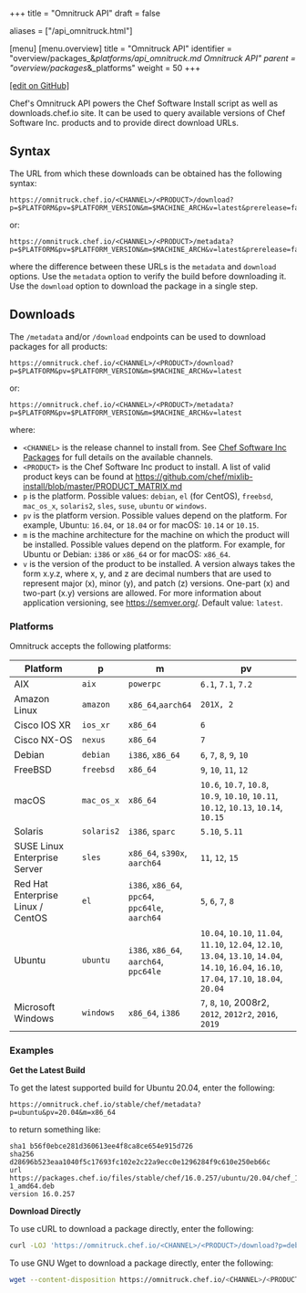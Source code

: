 +++
title = "Omnitruck API"
draft = false

aliases = ["/api_omnitruck.html"]

[menu]
  [menu.overview]
    title = "Omnitruck API"
    identifier = "overview/packages_&_platforms/api_omnitruck.md Omnitruck API"
    parent = "overview/packages_&_platforms"
    weight = 50
+++

[\[edit on GitHub\]](https://github.com/chef/chef-web-docs/blob/master/content/api_omnitruck.md)

Chef's Omnitruck API powers the Chef Software Install script as well as
downloads.chef.io site. It can be used to query available versions of
Chef Software Inc. products and to provide direct download URLs.

## Syntax

The URL from which these downloads can be obtained has the following
syntax:

```none
https://omnitruck.chef.io/<CHANNEL>/<PRODUCT>/download?p=$PLATFORM&pv=$PLATFORM_VERSION&m=$MACHINE_ARCH&v=latest&prerelease=false&nightlies=false
```

or:

```none
https://omnitruck.chef.io/<CHANNEL>/<PRODUCT>/metadata?p=$PLATFORM&pv=$PLATFORM_VERSION&m=$MACHINE_ARCH&v=latest&prerelease=false&nightlies=false
```

where the difference between these URLs is the `metadata` and `download`
options. Use the `metadata` option to verify the build before
downloading it. Use the `download` option to download the package in a
single step.

## Downloads

The `/metadata` and/or `/download` endpoints can be used to download
packages for all products:

```none
https://omnitruck.chef.io/<CHANNEL>/<PRODUCT>/download?p=$PLATFORM&pv=$PLATFORM_VERSION&m=$MACHINE_ARCH&v=latest
```

or:

```none
https://omnitruck.chef.io/<CHANNEL>/<PRODUCT>/metadata?p=$PLATFORM&pv=$PLATFORM_VERSION&m=$MACHINE_ARCH&v=latest
```

where:

-   `<CHANNEL>` is the release channel to install from. See [Chef
    Software Inc Packages](/packages/) for full details on the
    available channels.
-   `<PRODUCT>` is the Chef Software Inc product to install. A list of
    valid product keys can be found at
    <https://github.com/chef/mixlib-install/blob/master/PRODUCT_MATRIX.md>
-   `p` is the platform. Possible values: `debian`, `el` (for CentOS),
    `freebsd`, `mac_os_x`, `solaris2`, `sles`, `suse`, `ubuntu` or
    `windows`.
-   `pv` is the platform version. Possible values depend on the
    platform. For example, Ubuntu: `16.04`, or `18.04` or for macOS:
    `10.14` or `10.15`.
-   `m` is the machine architecture for the machine on which the product
    will be installed. Possible values depend on the platform. For
    example, for Ubuntu or Debian: `i386` or `x86_64` or for macOS:
    `x86_64`.
-   `v` is the version of the product to be installed. A version always
    takes the form x.y.z, where x, y, and z are decimal numbers that are
    used to represent major (x), minor (y), and patch (z) versions.
    One-part (x) and two-part (x.y) versions are allowed. For more
    information about application versioning, see <https://semver.org/>.
    Default value: `latest`.

### Platforms

Omnitruck accepts the following platforms:

<table>
<colgroup>
<col style="width: 25%" />
<col style="width: 12%" />
<col style="width: 23%" />
<col style="width: 50%" />
</colgroup>
<thead>
<tr class="header">
<th>Platform</th>
<th>p</th>
<th>m</th>
<th>pv</th>
</tr>
</thead>
<tbody>
<tr class="odd">
<td>AIX</td>
<td><code>aix</code></td>
<td><code>powerpc</code></td>
<td><code>6.1</code>, <code>7.1</code>, <code>7.2</code></td>
</tr>
<tr class="even">
<td>Amazon Linux</td>
<td><code>amazon</code></td>
<td><code>x86_64</code>,<code>aarch64</code></td>
<td><code>201X, 2</code></td>
</tr>
<tr class="odd">
<td>Cisco IOS XR</td>
<td><code>ios_xr</code></td>
<td><code>x86_64</code></td>
<td><code>6</code></td>
</tr>
<tr class="even">
<td>Cisco NX-OS</td>
<td><code>nexus</code></td>
<td><code>x86_64</code></td>
<td><code>7</code></td>
</tr>
<tr class="odd">
<td>Debian</td>
<td><code>debian</code></td>
<td><code>i386</code>, <code>x86_64</code></td>
<td><code>6</code>, <code>7</code>, <code>8</code>, <code>9</code>, <code>10</code></td>
</tr>
<tr class="even">
<td>FreeBSD</td>
<td><code>freebsd</code></td>
<td><code>x86_64</code></td>
<td><code>9</code>, <code>10</code>, <code>11</code>, <code>12</code></td>
</tr>
<tr class="odd">
<td>macOS</td>
<td><code>mac_os_x</code></td>
<td><code>x86_64</code></td>
<td><code>10.6</code>, <code>10.7</code>, <code>10.8</code>, <code>10.9</code>, <code>10.10</code>, <code>10.11</code>, <code>10.12</code>, <code>10.13</code>, <code>10.14</code>, <code>10.15</code></td>
</tr>
<tr class="even">
<td>Solaris</td>
<td><code>solaris2</code></td>
<td><code>i386</code>, <code>sparc</code></td>
<td><code>5.10</code>, <code>5.11</code></td>
</tr>
<tr class="odd">
<td>SUSE Linux Enterprise Server</td>
<td><code>sles</code></td>
<td><code>x86_64</code>, <code>s390x</code>, <code>aarch64</code></td>
<td><code>11</code>, <code>12</code>, <code>15</code></td>
</tr>
<tr class="even">
<td>Red Hat Enterprise Linux / CentOS</td>
<td><code>el</code></td>
<td><code>i386</code>, <code>x86_64</code>, <code>ppc64</code>, <code>ppc64le</code>, <code>aarch64</code></td>
<td><code>5</code>, <code>6</code>, <code>7</code>, <code>8</code></td>
</tr>
<tr class="odd">
<td>Ubuntu</td>
<td><code>ubuntu</code></td>
<td><code>i386</code>, <code>x86_64</code>, <code>aarch64</code>, <code>ppc64le</code></td>
<td><code>10.04</code>, <code>10.10</code>, <code>11.04</code>, <code>11.10</code>, <code>12.04</code>, <code>12.10</code>, <code>13.04</code>, <code>13.10</code>, <code>14.04</code>, <code>14.10</code>, <code>16.04</code>, <code>16.10</code>, <code>17.04</code>, <code>17.10</code>, <code>18.04</code>, <code>20.04</code></td>
</tr>
<tr class="even">
<td>Microsoft Windows</td>
<td><code>windows</code></td>
<td><code>x86_64</code>, <code>i386</code></td>
<td><code>7</code>, <code>8</code>, <code>10</code>, <span class="title-ref">2008r2</span>, <code>2012</code>, <code>2012r2</code>, <code>2016</code>, <code>2019</code></td>
</tr>
</tbody>
</table>

### Examples

**Get the Latest Build**

To get the latest supported build for Ubuntu 20.04, enter the following:

```none
https://omnitruck.chef.io/stable/chef/metadata?p=ubuntu&pv=20.04&m=x86_64
```

to return something like:

```none
sha1 b56f0ebce281d360613ee4f8ca8ce654e915d726
sha256 d28696b523eaa1040f5c17693fc102e2c22a9ecc0e1296284f9c610e250eb66c
url https://packages.chef.io/files/stable/chef/16.0.257/ubuntu/20.04/chef_16.0.257-1_amd64.deb
version 16.0.257
```

**Download Directly**

To use cURL to download a package directly, enter the following:

```bash
curl -LOJ 'https://omnitruck.chef.io/<CHANNEL>/<PRODUCT>/download?p=debian&pv=10&m=x86_64'
```

To use GNU Wget to download a package directly, enter the following:

```bash
wget --content-disposition https://omnitruck.chef.io/<CHANNEL>/<PRODUCT>/download?p=debian&pv=10&m=x86_64
```
